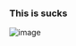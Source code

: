 ### This is sucks
![image](https://github.com/sametydev/sametydev/assets/108689707/4d4668e7-1c56-4eb2-9b64-ebe95b0ac805)


